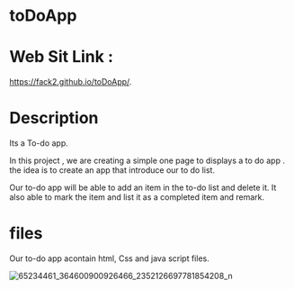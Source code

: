 # toDoApp
# Web Sit Link :
https://fack2.github.io/toDoApp/.

# Description

Its a To-do app.

In this project , we are creating a simple one page to displays a to do app . the idea is to create an app that introduce our to do list.

Our to-do app will be able to add an item in the to-do list and delete it. It also able to mark the item and list it as a completed item  and remark.


# files

Our to-do app acontain html, Css and java script files.


![65234461_364600900926466_2352126697781854208_n](https://user-images.githubusercontent.com/48320569/60094984-31ccd580-9756-11e9-9bc0-dcdfc3db8b26.jpg)

